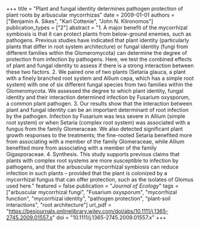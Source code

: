 +++
title = "Plant and fungal identity determines pathogen protection of plant roots by arbuscular mycorrhizas"
date = 2009-01-01
authors = ["Benjamin A. Sikes", "Karl Cottenie", "John N. Klironomos"]
publication_types = ["2"]
abstract = "1. A major benefit of the mycorrhizal symbiosis is that it can protect plants from below-ground enemies, such as pathogens. Previous studies have indicated that plant identity (particularly plants that differ in root system architecture) or fungal identity (fungi from different families within the Glomeromycota) can determine the degree of protection from infection by pathogens. Here, we test the combined effects of plant and fungal identity to assess if there is a strong interaction between these two factors. 2. We paired one of two plants (Setaria glauca, a plant with a finely branched root system and Allium cepa, which has a simple root system) with one of six different fungal species from two families within the Glomeromycota. We assessed the degree to which plant identity, fungal identity and their interaction determined infection by Fusarium oxysporum, a common plant pathogen. 3. Our results show that the interaction between plant and fungal identity can be an important determinant of root infection by the pathogen. Infection by Fusarium was less severe in Allium (simple root system) or when Setaria (complex root system) was associated with a fungus from the family Glomeraceae. We also detected significant plant growth responses to the treatments; the fine-rooted Setaria benefited more from associating with a member of the family Glomeraceae, while Allium benefited more from associating with a member of the family Gigasporaceae. 4. Synthesis. This study supports previous claims that plants with complex root systems are more susceptible to infection by pathogens, and that the arbuscular mycorrhizal symbiosis can reduce infection in such plants – provided that the plant is colonized by a mycorrhizal fungus that can offer protection, such as the isolates of Glomus used here."
featured = false
publication = "*Journal of Ecology*"
tags = ["arbuscular mycorrhizal fungi", "Fusarium oxysporum", "mycorrhizal function", "mycorrhizal identity", "pathogen protection", "plant-soil interactions", "root architecture"]
url_pdf = "https://besjournals.onlinelibrary.wiley.com/doi/abs/10.1111/j.1365-2745.2009.01557.x"
doi = "10.1111/j.1365-2745.2009.01557.x"
+++


